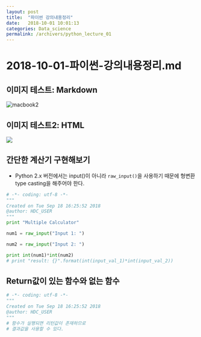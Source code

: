 ```yaml
---
layout: post
title:  "파이썬 강의내용정리"
date:   2018-10-01 10:01:13
categories: Data_science
permalink: /archivers/python_lecture_01
---
```


# 2018-10-01-파이썬-강의내용정리.md

## 이미지 테스트: Markdown
![macbook2](https://lh3.googleusercontent.com/kZP5XhvjpY4EQGva2NCtahtvz4EKb6nIqK-ZTjhEm6GNHJEEyzCT2Ug14UXI2QFJcBpteA87bpLtyNoBFvUQJoC2dti_OVf88n5j_xmnblepdgLw8NhQgx-6TRKlyKrhvrq-0re9I4s=w2400)

## 이미지 테스트2: HTML
<a href='https://photos.google.com/share/AF1QipO64oVZYSjrpTUf3sJkaQoQyTzC8pXkmXCfhEUgLplMTcVeoGq-Gyi_y-_RzZo15w?key=Vlp4V1Fad0dNVURTVGtORk1DMEhTNTlwTUM0WFp3&source=ctrlq.org'><img src='https://lh3.googleusercontent.com/hmIIzaLxbDjAT-coQFPBDP-a5xq9Y1cBv_WiqikmGly7x4Y2ps-OtHe0zK8tsixiQ64VvJOEvcYfNBqvo2IHvHgf78s6okPJp82AGjssKe0eGh3Z1b20Tt9iFn_6Amqsc_-vnsqRSrM=w2400' /></a>  


## 간단한 계산기 구현해보기 
  - Python 2.x 버전에서는 input()이 아니라 `raw_input()`을 사용하기 때문에 형변환type casting을 해주어야 한다. 

```python
# -*- coding: utf-8 -*-
"""
Created on Tue Sep 18 16:25:52 2018
@author: HDC_USER
"""
print "Multiple Calculator"

num1 = raw_input("Input 1: ")

num2 = raw_input("Input 2: ")

print int(num1)*int(num2)
# print "result: {}".format(int(input_val_1)*int(input_val_2))
```

## Return값이 있는 함수와 없는 함수 

```python
# -*- coding: utf-8 -*-
"""
Created on Tue Sep 18 16:25:52 2018
@author: HDC_USER
"""
# 함수가 실행되면 리턴값이 존재하므로
# 결과값을 사용할 수 있다. 